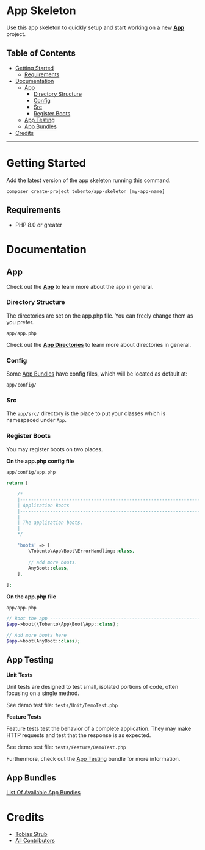 # App Skeleton

Use this app skeleton to quickly setup and start working on a new [**App**](https://github.com/tobento-ch/app) project.

## Table of Contents

- [Getting Started](#getting-started)
	- [Requirements](#requirements)
- [Documentation](#documentation)
    - [App](#app)
        - [Directory Structure](#directory-structure)
        - [Config](#config)
        - [Src](#src)
        - [Register Boots](#register-boots)
    - [App Testing](#app-testing)
    - [App Bundles](#app-bundles)
- [Credits](#credits)
___

# Getting Started

Add the latest version of the app skeleton running this command.

```
composer create-project tobento/app-skeleton [my-app-name]
```

## Requirements

- PHP 8.0 or greater

# Documentation

## App

Check out the [**App**](https://github.com/tobento-ch/app) to learn more about the app in general.

### Directory Structure

The directories are set on the app.php file. You can freely change them as you prefer.

```
app/app.php
```

Check out the [**App Directories**](https://github.com/tobento-ch/app#app-directories) to learn more about directories in general.

### Config

Some [App Bundles](#app-bundles) have config files, which will be located as default at:

```
app/config/
```

### Src

The ```app/src/``` directory is the place to put your classes which is namespaced under ```App```.

### Register Boots

You may register boots on two places.

**On the app.php config file**

```
app/config/app.php
```

```php
return [
    
    /*
    |--------------------------------------------------------------------------
    | Application Boots
    |--------------------------------------------------------------------------
    |
    | The application boots.
    |
    */
        
    'boots' => [
        \Tobento\App\Boot\ErrorHandling::class,
        
        // add more boots.
        AnyBoot::class,
    ],
    
];
```

**On the app.php file**

```
app/app.php
```

```php
// Boot the app -----------------------------------------------------------
$app->boot(\Tobento\App\Boot\App::class);

// Add more boots here
$app->boot(AnyBoot::class);
```

## App Testing

**Unit Tests**

Unit tests are designed to test small, isolated portions of code, often focusing on a single method.

See demo test file: ```tests/Unit/DemoTest.php```

**Feature Tests**

Feature tests test the behavior of a complete application. They may make HTTP requests and test that the response is as expected.

See demo test file: ```tests/Feature/DemoTest.php```

Furthermore, check out the [App Testing](https://github.com/tobento-ch/app-testing) bundle for more information.

## App Bundles

[List Of Available App Bundles](https://github.com/tobento-ch?tab=repositories&q=app)

# Credits

- [Tobias Strub](https://www.tobento.ch)
- [All Contributors](../../contributors)